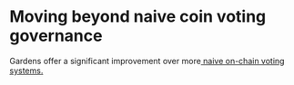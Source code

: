 # Moving beyond naive coin voting governance

Gardens offer a significant improvement over more[ naive on-chain voting systems](https://vitalik.ca/general/2021/08/16/voting3.htm)[.](https://vitalik.ca/general/2021/08/16/voting3.html)

